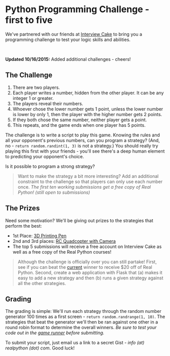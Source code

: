 # Python Programming Challenge - first to five

We've partnered with our friends at [Interview Cake](https://www.interviewcake.com/) to bring you a programming challenge to test your logic skills and abilities.

<br>

**Updated 10/16/2015:** Added additional challenges - cheers!

## The Challenge

1. There are two players.
1. Each player writes a number, hidden from the other player. It can be any integer 1 or greater.
1. The players reveal their numbers.
1. Whoever chose the lower number gets 1 point, unless the lower number is lower by only 1, then the player with the higher number gets 2 points.
1. If they both chose the same number, neither player gets a point.
1. This repeats, and the game ends when one player has 5 points.

The challenge is to write a script to play this game. Knowing the rules and all your opponent's previous numbers, can you program a strategy? (And, no - `return random.randint(1, 3)` is not a strategy.) You should really try playing this first with your friends - you'll see there's a deep human element to predicting your opponent's choice.

Is it possible to program a strong strategy?

> Want to make the strategy a bit more interesting? Add an additional constraint to the challenge so that players can only use each number once. *The first ten working submissions get a free copy of Real Python! (still open to submissions)*

## The Prizes

Need some motivation? We'll be giving out prizes to the strategies that perform the best:

- 1st Place: [3D Printing Pen](http://the3doodler.com/store/)
- 2nd and 3rd places: [RC Quadcopter with Camera](http://www.amazon.com/UDI-U818A-2-4GHz-RC-Quadcopter/dp/B00D3IN11Q/ref=sr_1_2)
- The top 5 submissions will receive a free account on Interview Cake as well as a free copy of the Real Python courses!

> Although the challenge is officially over you can still partake! First, see if you can beat the [current](https://gist.github.com/mjhea0/d7fc846ea8ab2b03e819) winner to receive $20 off of Real Python. Second, create a web application with Flask that (a) makes it easy to add a new strategy and then (b) runs a given strategy against all the other strategies.

## Grading

The grading is simple: We'll run each strategy through the random number generator 100 times as a first screen - `return random.randrange(1, 10)`. The strategies that beat the generator we'll then be ran against one other in a round robin format to determine the overall winners. *Be sure to test your code out in the [game runner](https://gist.github.com/mjhea0/0a6b0bb6cc7557776ab8) before submitting.*

To submit your script, just email us a link to a secret Gist - *info (at) realpython (dot) com*. Good luck!
